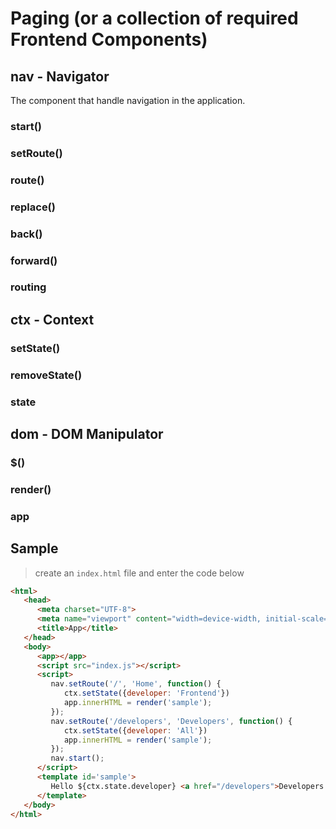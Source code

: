 # Paging (or a collection of required Frontend Components)

## nav - Navigator
The component that handle navigation in the application.
### start()

### setRoute()

### route()

### replace()

### back()

### forward()

### routing

## ctx - Context

### setState()

### removeState()

### state

## dom - DOM Manipulator

### $()

### render()

### app

## Sample
> create an `index.html` file and enter the code below
```html
<html>
   <head>
      <meta charset="UTF-8">
      <meta name="viewport" content="width=device-width, initial-scale=1.0">
      <title>App</title>
   </head>
   <body>
      <app></app>
      <script src="index.js"></script>
      <script>
         nav.setRoute('/', 'Home', function() {
            ctx.setState({developer: 'Frontend'})
            app.innerHTML = render('sample');
         });
         nav.setRoute('/developers', 'Developers', function() {
            ctx.setState({developer: 'All'})
            app.innerHTML = render('sample');
         });
         nav.start();
      </script>
      <template id='sample'>
         Hello ${ctx.state.developer} <a href="/developers">Developers!</a>
      </template>
   </body>
</html>
```